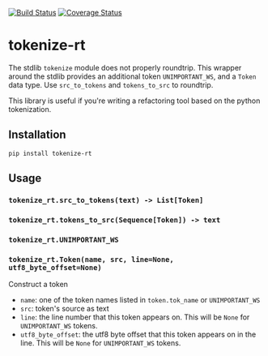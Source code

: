 [![Build Status](https://travis-ci.org/asottile/tokenize-rt.svg?branch=master)](https://travis-ci.org/asottile/tokenize-rt)
[![Coverage Status](https://coveralls.io/repos/github/asottile/tokenize-rt/badge.svg?branch=master)](https://coveralls.io/github/asottile/tokenize-rt?branch=master)

tokenize-rt
===========

The stdlib `tokenize` module does not properly roundtrip.  This wrapper
around the stdlib provides an additional token `UNIMPORTANT_WS`, and a `Token`
data type.  Use `src_to_tokens` and `tokens_to_src` to roundtrip.

This library is useful if you're writing a refactoring tool based on the
python tokenization.

## Installation

`pip install tokenize-rt`

## Usage

### `tokenize_rt.src_to_tokens(text) -> List[Token]`

### `tokenize_rt.tokens_to_src(Sequence[Token]) -> text`

### `tokenize_rt.UNIMPORTANT_WS`

### `tokenize_rt.Token(name, src, line=None, utf8_byte_offset=None)`

Construct a token

- `name`: one of the token names listed in `token.tok_name` or
  `UNIMPORTANT_WS`
- `src`: token's source as text
- `line`: the line number that this token appears on.  This will be `None` for
   `UNIMPORTANT_WS` tokens.
- `utf8_byte_offset`: the utf8 byte offset that this token appears on in the
  line.  This will be `None` for `UNIMPORTANT_WS` tokens.
